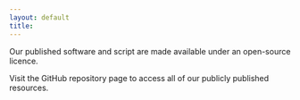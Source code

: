 ```yaml
---
layout: default
title: 
---
```


Our published software and script are made available under an open-source licence.

Visit the GitHub repository page to access all of our publicly published resources.

<div class="github-card" data-user="stevendengue" data-repo="qdrg-repo" data-width="100%" data-height="" data-theme="default"></div>
<script src="//cdn.jsdelivr.net/github-cards/latest/widget.js"></script>
